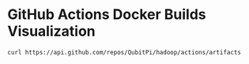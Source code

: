 GitHub Actions Docker Builds Visualization
==========================================

```console
curl https://api.github.com/repos/QubitPi/hadoop/actions/artifacts
```